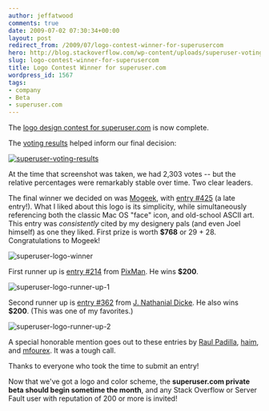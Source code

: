 ```yaml
---
author: jeffatwood
comments: true
date: 2009-07-02 07:30:34+00:00
layout: post
redirect_from: /2009/07/logo-contest-winner-for-superusercom
hero: http://blog.stackoverflow.com/wp-content/uploads/superuser-voting-results.png
slug: logo-contest-winner-for-superusercom
title: Logo Contest Winner for superuser.com
wordpress_id: 1567
tags:
- company
- Beta
- superuser.com
---
```



The [logo design contest for superuser.com](http://blog.stackoverflow.com/2009/06/logo-design-contest-for-superuser-com/) is now complete.



The [voting results](http://blog.stackoverflow.com/2009/06/superuser-com-logo-vote/) helped inform our final decision:



[![superuser-voting-results](http://blog.stackoverflow.com/wp-content/uploads/superuser-voting-results.png)](http://www.pollsb.com/polls/p2131264-logo_works_best_superuser_com#results)



At the time that screenshot was taken, we had 2,303 votes -- but the relative percentages were remarkably stable over time. Two clear leaders.



The final winner we decided on was [Mogeek](http://www.crowdspring.com/myspring/profile/Mogeek), with [entry #425](http://www.crowdspring.com/projects/graphic_design/logo/logo_for_superuser_com/gallery/6__1) (a late entry!). What I liked about this logo is its simplicity, while simultaneously referencing both the classic Mac OS "face" icon, and old-school ASCII art. This entry was _consistently_ cited by my designery pals (and even Joel himself) as one they liked. First prize is worth **$768** or 29 + 28. Congratulations to Mogeek!



![superuser-logo-winner](/blog/images/wordpress/superuser-logo-winner.png)



First runner up is [entry #214](http://www.crowdspring.com/projects/graphic_design/logo/logo_for_superuser_com/gallery/superuser_logo__5) from [PixMan](http://www.crowdspring.com/myspring/profile/PixMan). He wins **$200**.



![superuser-logo-runner-up-1](/blog/images/wordpress/superuser-logo-runner-up-1.png)



Second runner up is [entry #362](http://www.crowdspring.com/projects/graphic_design/logo/logo_for_superuser_com/gallery/speculative_brand_identity_logo_for_superuser_f_by_jnd) from [J. Nathanial Dicke](http://www.crowdspring.com/myspring/profile/jNathanielDicke). He also wins **$200**. (This was one of my favorites.)



![superuser-logo-runner-up-2](/blog/images/wordpress/superuser-logo-runner-up-2.png)



A special honorable mention goes out to these entries by [Raul Padilla](http://www.crowdspring.com/projects/graphic_design/logo/logo_for_superuser_com/gallery/superuser__99), [haim](http://www.crowdspring.com/projects/graphic_design/logo/logo_for_superuser_com/gallery/superuser__16), and [mfourex](http://www.crowdspring.com/projects/graphic_design/logo/logo_for_superuser_com/gallery/03). It was a tough call.



Thanks to everyone who took the time to submit an entry!



Now that we've got a logo and color scheme, the **superuser.com private beta should begin sometime the month**, and any Stack Overflow or Server Fault user with reputation of 200 or more is invited!

